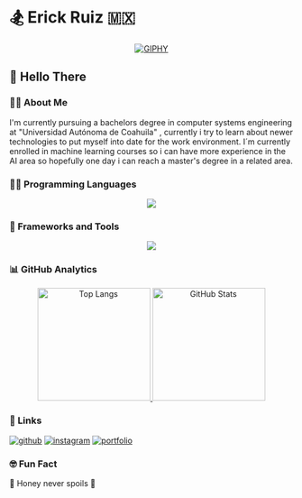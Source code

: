 # 🏂 Erick Ruiz 🇲🇽
<div align="center">
  <a href="[ErickRz21](https://github.com/ErickRz21)">
    <img src="https://media.giphy.com/media/jTNG3RF6EwbkpD4LZx/giphy.gif" alt="GIPHY">
  </a>
</div>

## 👋 Hello There

### 🤷🏼 About Me
I'm currently pursuing a bachelors degree in computer systems engineering at "Universidad Autónoma de Coahuila" , currently i try to learn about newer technologies to put myself into date for the work environment. I´m currently enrolled in machine learning courses so i can have more experience in the AI area so hopefully one day i can reach a master's degree in a related area.

### 👨‍💻 Programming Languages

<p align="center">
  <a href="https://skillicons.dev">
    <img src="https://skillicons.dev/icons?i=python,javascript,java,ruby,swift&theme=light" />
  </a>
</p>

### 🧰 Frameworks and Tools
<p align="center">
  <a href="https://skillicons.dev">
    <img src="https://skillicons.dev/icons?i=git,astro,react,typescript,tensorflow,bun,nodejs,html,css,tailwind,mysql,rails,markdown,linux,windows,vscode&theme=light&perline=8" />
  </a>
</p>

### 📊 GitHub Analytics
<div align="center">
  <a href="https://github.com/ErickRz21/github-readme-stats">
    <img src="https://github-readme-stats.vercel.app/api/top-langs/?username=ErickRz21&layout=donut&show_icons=true&theme=radical" alt="Top Langs" style="height: 200px;">
  </a>
  <img src="https://github-readme-stats.vercel.app/api?username=ErickRz21&show_icons=true&theme=radical" alt="GitHub Stats" style="height: 200px;">
</div>

### 🔗 Links
[![github](https://img.shields.io/badge/GitHub-000000?style=for-the-badge&logo=GitHub&logoColor=white)](https://github.com/ErickRz21)
[![instagram](https://img.shields.io/badge/Instagram-message?style=for-the-badge&logo=Instagram&logoColor=white&color=%235851DB)](https://www.instagram.com/ericks_ruiz/)
[![portfolio](https://img.shields.io/badge/portfolio-red?style=for-the-badge&logoColor=white&color=E02947)](https://erickrz21.github.io)

### 🤓 Fun Fact
🐝 Honey never spoils 🍯

<!--
**ErickRz21/ErickRz21** is a ✨ _special_ ✨ repository because its `README.md` (this file) appears on your GitHub profile.

Here are some ideas to get you started:

- 🔭 I’m currently working on ...
- 🌱 I’m currently learning ...
- 👯 I’m looking to collaborate on ...
- 🤔 I’m looking for help with ...
- 💬 Ask me about ...
- 📫 How to reach me: ...
- 😄 Pronouns: ...
- ⚡ Fun fact: ...
-->
